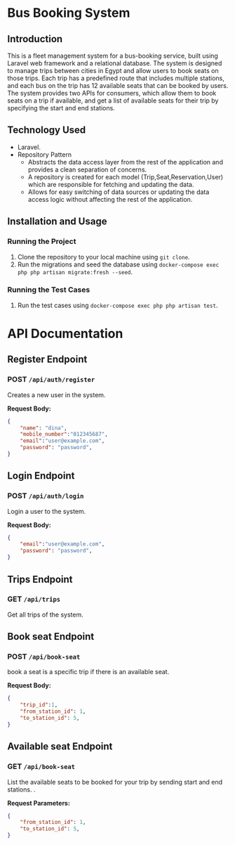 # Bus Booking System

## Introduction

This is a fleet management system for a bus-booking service, built using Laravel web framework and a relational database. The system is designed to manage trips between cities in Egypt and allow users to book seats on those trips. Each trip has a predefined route that includes multiple stations, and each bus on the trip has 12 available seats that can be booked by users. The system provides two APIs for consumers, which allow them to book seats on a trip if available, and get a list of available seats for their trip by specifying the start and end stations.


## Technology Used

- Laravel.
- Repository Pattern
    - Abstracts the data access layer from the rest of the application and provides a clean separation of concerns.
    - A repository is created for each model (Trip,Seat,Reservation,User) which are responsible for fetching and updating the data.
    - Allows for easy switching of data sources or updating the data access logic without affecting the rest of the application.

## Installation and Usage

### Running the Project

1. Clone the repository to your local machine using `git clone`.
2. Run the migrations and seed the database using `docker-compose exec php php artisan migrate:fresh --seed`.

### Running the Test Cases

1. Run the test cases using `docker-compose exec php php artisan test`.

# API Documentation

## Register Endpoint

### POST ```/api/auth/register```

Creates a new user in the system.

**Request Body:**

```json
{
    "name": "dina",
    "mobile_number":"012345687",
    "email":"user@example.com",
    "password": "password",
}
```

## Login Endpoint

### POST ```/api/auth/login```

Login a user to the system.

**Request Body:**

```json
{
    "email":"user@example.com",
    "password": "password",
}
```

## Trips Endpoint

### GET ```/api/trips```

Get all trips of the system.

## Book seat Endpoint

### POST ```/api/book-seat```

book a seat is a specific trip if there is an available seat.

**Request Body:**

```json
{
    "trip_id":1,
    "from_station_id": 1,
    "to_station_id": 5,
}
```

## Available seat Endpoint

### GET ```/api/book-seat```

List the available seats to be booked for your trip by sending start and end
stations.
.

**Request Parameters:**

```json
{
    "from_station_id": 1,
    "to_station_id": 5,
}
```
